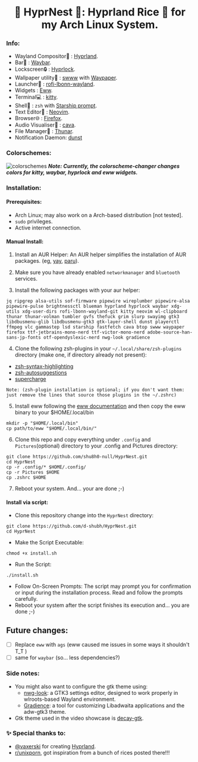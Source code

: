 <h1 align="center">🪺 HyprNest 🪺: Hyprland Rice 🍚 for my Arch Linux System.</h1>

### Info:
+ Wayland Compositor🔲 : [Hyprland](https://github.com/hyprwm/Hyprland).
+ Bar🍫 : [Waybar](https://github.com/Alexays/Waybar).
+ Lockscreen🔒 : [Hyprlock](https://github.com/hyprwm/hyprlock).
+ Wallpaper utility🌅 : [swww](https://github.com/LGFae/swww) with [Waypaper](https://github.com/anufrievroman/waypaper).
+ Launcher🚀 :  [rofi-lbonn-wayland](https://aur.archlinux.org/packages/rofi-lbonn-wayland-git).
+ Widgets : [Eww](https://github.com/elkowar/eww).
+ Terminal💻 : [kitty](https://github.com/kovidgoyal/kitty).
+ Shell🐚 : ```zsh``` with [Starship prompt](https://starship.rs/).
+ Text Editor📝 : [Neovim](https://neovim.io/).
+ Browser🌐 : [Firefox](https://www.mozilla.org/en-US/firefox/new/).
+ Audio Visualiser🎵 : [cava](https://github.com/karlstav/cava).
+ File Manager📂 : [Thunar](https://docs.xfce.org/xfce/thunar/start).
+ Notification Daemon: [dunst](https://github.com/dunst-project/dunst)

### Colorschemes:

![colorschemes](./Pictures/assets/colorschemes.gif)
***Note: Currently, the colorscheme-changer changes colors for kitty, waybar, hyprlock and eww widgets.***
### Installation:

#### **Prerequisites**:

+ Arch Linux; may also work on a Arch-based distribution [not tested].
+ ```sudo``` privileges.
+ Active internet connection.

#### **Manual Install**:

1. Install an AUR Helper: An AUR helper simplifies the installation of AUR packages. (eg, [yay](https://github.com/Jguer/yay), [paru](https://github.com/Morganamilo/paru)).

2. Make sure you have already enabled ```networkmanager``` and ```bluetooth``` services.
3. Install the following packages with your aur helper:


```
jq ripgrep alsa-utils sof-firmware pipewire wireplumber pipewire-alsa pipewire-pulse brightnessctl blueman hyprland hyprlock waybar xdg-utils xdg-user-dirs rofi-lbonn-wayland-git kitty neovim wl-clipboard thunar thunar-volman tumbler gvfs thefuck grim slurp swayimg gtk3 libdbusmenu-glib libdbusmenu-gtk3 gtk-layer-shell dunst playerctl ffmpeg vlc gammastep lsd starship fastfetch cava btop swww waypaper firefox ttf-jetbrains-mono-nerd ttf-victor-mono-nerd adobe-source-han-sans-jp-fonts otf-opendyslexic-nerd nwg-look gradience
```

4. Clone the following zsh-plugins in your ```~/.local/share/zsh-plugins``` directory (make one, if directory already not present):
+ [zsh-syntax-highlighting](https://github.com/zsh-users/zsh-syntax-highlighting)
+ [zsh-autosuggestions](https://github.com/zsh-users/zsh-autosuggestions)
+ [supercharge](https://github.com/zap-zsh/supercharge)
  
```Note: (zsh-plugin installation is optional; if you don't want them: just remove the lines that source those plugins in the ~/.zshrc)```

5. Install eww following the [eww documentation](https://elkowar.github.io/eww) and then copy the eww binary to your $HOME/.local/bin

```
mkdir -p "$HOME/.local/bin"
cp path/to/eww "$HOME/.local/bin/"
```

6. Clone this repo and copy everything under ```.config``` and ```Pictures```(optional) directory to your .config and Pictures directory:

```
git clone https://github.com/shu8h0-null/HyprNest.git
cd HyprNest
cp -r .config/* $HOME/.config/
cp -r Pictures $HOME
cp .zshrc $HOME
```
7. Reboot your system. And... your are done ;-)

#### Install via script:
+ Clone this repository change into the `HyprNest` directory:
```
git clone https://github.com/d-shubh/HyprNest.git
cd HyprNest
```
+ Make the Script Executable: 
``` 
chmod +x install.sh
```
+ Run the Script:
```
./install.sh
```
+ Follow On-Screen Prompts: The script may prompt you for confirmation or input during the installation process. Read and follow the prompts carefully.
+ Reboot your system after the script finishes its execution and... you are done ;-)


## Future changes:
- [ ] Replace ```eww``` with ```ags``` (eww caused me issues in some ways it shouldn't T_T )
- [ ] same for ```waybar``` (so... less dependencies?)

### Side notes:
+ You might also want to configure the gtk theme using:
  + [nwg-look](https://github.com/nwg-piotr/nwg-look): a GTK3 settings editor, designed to work properly in wlroots-based Wayland environment.
  + [Gradience](https://github.com/GradienceTeam/Gradience?tab=readme-ov-file): a tool for customizing Libadwaita applications and the adw-gtk3 theme.
+ Gtk theme used in the video showcase is [decay-gtk](https://github.com/decaycs/decay-gtk).

### ✨ Special thanks to:
+  [@vaxerski](https://github.com/vaxerski) for creating [Hyprland](https://github.com/hyprwm/Hyprland).
+  [r/unixporn](https://www.reddit.com/r/unixporn/), got inspiration from a bunch of rices posted there!!!
